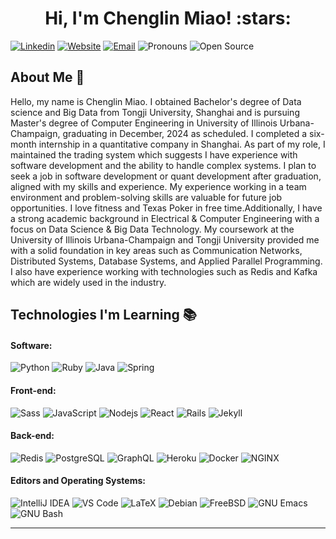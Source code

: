 <h1 align="center">Hi, I'm Chenglin Miao! :stars:</h1>

[![Linkedin](https://img.shields.io/badge/-LinkedIn-blue?style=flat&logo=Linkedin&logoColor=white&link=https://www.linkedin.com/in/chenglin-miao-569584222/)](https://www.linkedin.com/in/chenglin-miao-569584222/)
[![Website](https://img.shields.io/badge/-Blog-21759B?style=flat&logo=WordPress&logoColor=white&link=https://cmiao7.notion.site/Chenglin-Colin-Miao-9b74a58bac2a480abf9514defeb18afd)](https://cmiao7.notion.site/Chenglin-Colin-Miao-9b74a58bac2a480abf9514defeb18afd)
[![Email](https://img.shields.io/badge/-Email-c14438?style=flat&logo=Gmail&logoColor=white&link=mailto:cmiao7@illinois.edu)](mailto:cmiao7@illinois.edu)
![Pronouns](https://img.shields.io/badge/Pronouns-He%2FHim-brightgreen?style=flat)
![Open Source](http://img.shields.io/badge/-Open%20Source%20Fan-3DA639?style=flat&logo=open-source-initiative&logoColor=ffffff)

## About Me :wave:

Hello, my name is Chenglin Miao. I obtained Bachelor's degree of Data science and Big Data from Tongji University, Shanghai and is pursuing Master's degree of Computer Engineering in University of Illinois Urbana-Champaign, graduating in December, 2024 as scheduled. I completed a six-month internship in a quantitative company in Shanghai. As part of my role, I maintained the trading system which suggests I have experience with software development and the ability to handle complex systems.  I plan to seek a job in software development or quant development after graduation, aligned with my skills and experience. My experience working in a team environment and problem-solving skills are valuable for future job opportunities. I love fitness and Texas Poker in free time.Additionally, I have a strong academic background in Electrical & Computer Engineering with a focus on Data Science & Big Data Technology. My coursework at the University of Illinois Urbana-Champaign and Tongji University provided me with a solid foundation in key areas such as Communication Networks, Distributed Systems, Database Systems, and Applied Parallel Programming. I also have experience working with technologies such as Redis and Kafka which are widely used in the industry.

## Technologies I'm Learning :books:

#### Software:

![Python](http://img.shields.io/badge/-Python-3776AB?style=flat-square&logo=python&logoColor=ffff4a)
![Ruby](http://img.shields.io/badge/-Ruby-CC342D?style=flat-square&logo=ruby&logoColor=ffe8e8)
![Java](http://img.shields.io/badge/-Java-007396?style=flat-square&logo=java&logoColor=ffffff)
![Spring](http://img.shields.io/badge/-Spring-6DB33F?style=flat-square&logo=spring&logoColor=ffffff)

#### Front-end:

![Sass](https://img.shields.io/badge/-Sass-%23CC6699?style=flat-square&logo=sass&logoColor=ffffff)
![JavaScript](https://img.shields.io/badge/-JavaScript-%23F7DF1C?style=flat-square&logo=javascript&logoColor=000000&color=d1b01f)
![Nodejs](https://img.shields.io/badge/-Nodejs-black?style=flat-square&logo=Node.js&logoColor=00d632)
![React](https://img.shields.io/badge/-React-%23282C34?style=flat-square&logo=react)
![Rails](http://img.shields.io/badge/-Ruby%20on%20Rails-CC0000?style=flat-square&logo=ruby-on-rails&logoColor=ffffff)
![Jekyll](http://img.shields.io/badge/-Jekyll-CC0000?style=flat-square&logo=jekyll&logoColor=ffffff)


#### Back-end:

![Redis](https://img.shields.io/badge/-Redis-DC382D?style=flat-square&logo=redis&logoColor=ffffff)
![PostgreSQL](https://img.shields.io/badge/-PostgreSQL-336791?style=flat-square&logo=postgresql)
![GraphQL](https://img.shields.io/badge/-GraphQL-E10098?style=flat-square&logo=graphql&logoColor=ffffff)
![Heroku](https://img.shields.io/badge/-Heroku-430098?style=flat-square&logo=heroku&logoColor=ffffff)
![Docker](https://img.shields.io/badge/-Docker-black?style=flat-square&logo=docker)
![NGINX](http://img.shields.io/badge/-NGINX-269539?style=flat-square&logo=nginx&logoColor=ffffff)


#### Editors and Operating Systems:

![IntelliJ IDEA](http://img.shields.io/badge/-IntelliJ%20IDEA-000000?style=flat-square&logo=intellij-idea&logoColor=ffffff)
![VS Code](http://img.shields.io/badge/-VS%20Code-007ACC?style=flat-square&logo=visual-studio-code&logoColor=ffffff)
![LaTeX](http://img.shields.io/badge/-LaTeX-008080?style=flat-square&logo=latex&logoColor=ffffff)
![Debian](http://img.shields.io/badge/-Debian-A81D33?style=flat-square&logo=debian&logoColor=ffffff)
![FreeBSD](http://img.shields.io/badge/-Free%20BSD-AB2B28?style=flat-square&logo=freebsd&logoColor=ffffff)
![GNU Emacs](http://img.shields.io/badge/-GNU%20Emacs-7F5AB6?style=flat-square&logo=gnu-emacs&logoColor=ffffff)
![GNU Bash](http://img.shields.io/badge/-GNU%20Bash-000000?style=flat-square&logo=gnu-bash&logoColor=ffffff)

<hr/>
